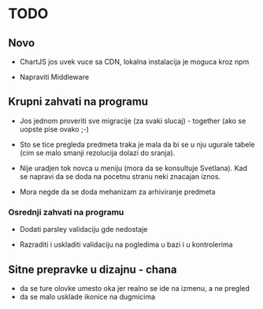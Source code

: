 # TODO

## Novo

- ChartJS jos uvek vuce sa CDN, lokalna instalacija je moguca kroz npm

- Napraviti Middleware

## Krupni zahvati na programu

- Jos jednom proveriti sve migracije (za svaki slucaj) - together (ako se uopste pise ovako ;-)

- Sto se tice pregleda predmeta traka je mala da bi se u nju ugurale tabele (cim se malo smanji rezolucija dolazi do sranja).

- Nije uradjen tok novca u meniju (mora da se konsultuje Svetlana). Kad se napravi da se doda na pocetnu stranu neki znacajan iznos.

- Mora negde da se doda mehanizam za arhiviranje predmeta

### Osrednji zahvati na programu

- Dodati parsley validaciju gde nedostaje

- Razraditi i uskladiti validaciju na pogledima u bazi i u kontrolerima

## Sitne prepravke u dizajnu - chana

- da se ture olovke umesto oka jer realno se ide na izmenu, a ne pregled
- da se malo usklade ikonice na dugmicima